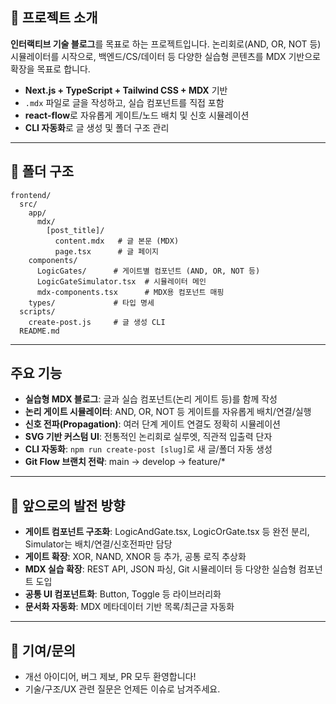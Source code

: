 ## 🧭 프로젝트 소개

**인터랙티브 기술 블로그**를 목표로 하는 프로젝트입니다. 논리회로(AND, OR, NOT 등) 시뮬레이터를 시작으로, 백엔드/CS/데이터 등 다양한 실습형 콘텐츠를 MDX 기반으로 확장을 목표로 합니다.

- **Next.js + TypeScript + Tailwind CSS + MDX** 기반
- `.mdx` 파일로 글을 작성하고, 실습 컴포넌트를 직접 포함
- **react-flow**로 자유롭게 게이트/노드 배치 및 신호 시뮬레이션
- **CLI 자동화**로 글 생성 및 폴더 구조 관리

---

## 📁 폴더 구조

```
frontend/
  src/
    app/
      mdx/
        [post_title]/
          content.mdx   # 글 본문 (MDX)
          page.tsx      # 글 페이지
    components/
      LogicGates/      # 게이트별 컴포넌트 (AND, OR, NOT 등)
      LogicGateSimulator.tsx  # 시뮬레이터 메인
      mdx-components.tsx      # MDX용 컴포넌트 매핑
    types/             # 타입 명세
  scripts/
    create-post.js     # 글 생성 CLI
  README.md
```

---

## 주요 기능

- **실습형 MDX 블로그**: 글과 실습 컴포넌트(논리 게이트 등)를 함께 작성
- **논리 게이트 시뮬레이터**: AND, OR, NOT 등 게이트를 자유롭게 배치/연결/실행
- **신호 전파(Propagation)**: 여러 단계 게이트 연결도 정확히 시뮬레이션
- **SVG 기반 커스텀 UI**: 전통적인 논리회로 실루엣, 직관적 입출력 단자
- **CLI 자동화**: `npm run create-post [slug]`로 새 글/폴더 자동 생성
- **Git Flow 브랜치 전략**: main → develop → feature/\*

---

## 🧩 앞으로의 발전 방향

- **게이트 컴포넌트 구조화**: LogicAndGate.tsx, LogicOrGate.tsx 등 완전 분리, Simulator는 배치/연결/신호전파만 담당
- **게이트 확장**: XOR, NAND, XNOR 등 추가, 공통 로직 추상화
- **MDX 실습 확장**: REST API, JSON 파싱, Git 시뮬레이터 등 다양한 실습형 컴포넌트 도입
- **공통 UI 컴포넌트화**: Button, Toggle 등 라이브러리화
- **문서화 자동화**: MDX 메타데이터 기반 목록/최근글 자동화

---

## 🙌 기여/문의

- 개선 아이디어, 버그 제보, PR 모두 환영합니다!
- 기술/구조/UX 관련 질문은 언제든 이슈로 남겨주세요.
